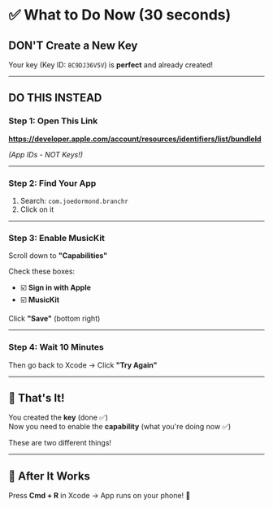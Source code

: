 # ✅ What to Do Now (30 seconds)

## DON'T Create a New Key

Your key (Key ID: `8C9DJ36V5V`) is **perfect** and already created!

---

## DO THIS INSTEAD

### **Step 1: Open This Link**

**https://developer.apple.com/account/resources/identifiers/list/bundleId**

*(App IDs - NOT Keys!)*

---

### **Step 2: Find Your App**

1. Search: `com.joedormond.branchr`
2. Click on it

---

### **Step 3: Enable MusicKit**

Scroll down to **"Capabilities"**

Check these boxes:
- ☑️ **Sign in with Apple**
- ☑️ **MusicKit**

Click **"Save"** (bottom right)

---

### **Step 4: Wait 10 Minutes**

Then go back to Xcode → Click **"Try Again"**

---

## 🎯 That's It!

You created the **key** (done ✅)  
Now you need to enable the **capability** (what you're doing now ✅)

These are two different things!

---

## 📱 After It Works

Press **Cmd + R** in Xcode → App runs on your phone! 🎵

